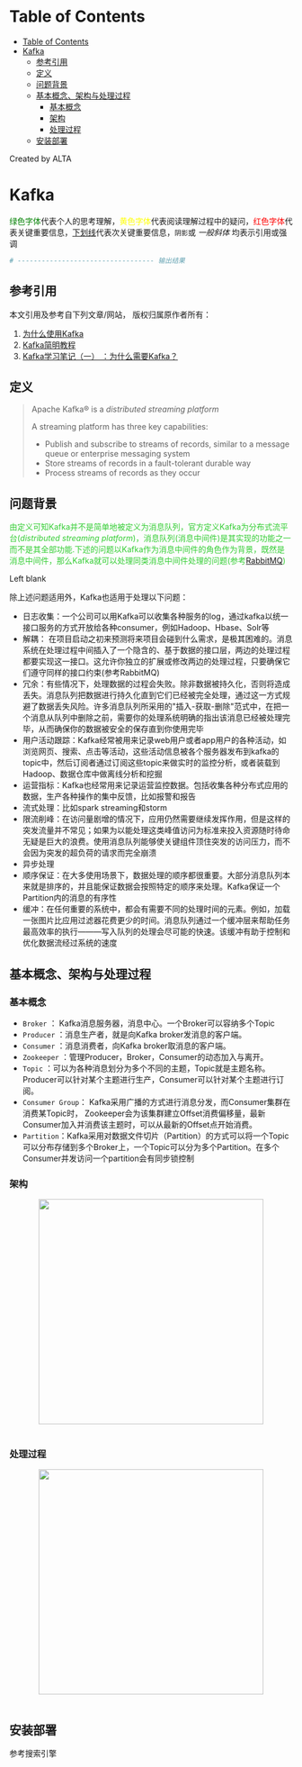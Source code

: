
Table of Contents
=================

   * [Table of Contents](#table-of-contents)
   * [Kafka](#kafka)
      * [参考引用](#参考引用)
      * [定义](#定义)
      * [问题背景](#问题背景)
      * [基本概念、架构与处理过程](#基本概念架构与处理过程)
         * [基本概念](#基本概念)
         * [架构](#架构)
         * [处理过程](#处理过程)
      * [安装部署](#安装部署)

Created by ALTA

# Kafka  

<font color=#008000>绿色字体</font>代表个人的思考理解，<font color=Yellow>黄色字体</font>代表阅读理解过程中的疑问，<font color=Red>红色字体</font>代表关键重要信息，<u>下划线</u>代表次关键重要信息，`阴影`或 *一般斜体* 均表示引用或强调 

```python
# ---------------------------------- 输出结果
```

## 参考引用  

本文引用及参考自下列文章/网站， 版权归属原作者所有：

1. [为什么使用Kafka](<https://blog.csdn.net/SJF0115/article/details/78480433>)  
2. [Kafka简明教程](<https://zhuanlan.zhihu.com/p/37405836>)  
3. [Kafka学习笔记（一） ：为什么需要Kafka？](<https://segmentfault.com/a/1190000013834998>)

## 定义  

> Apache Kafka® is a *distributed streaming platform*  
>
> A streaming platform has three key capabilities:  
>
> - Publish and subscribe to streams of records, similar to a message queue or enterprise messaging system  
> - Store streams of records in a fault-tolerant durable way  
> - Process streams of records as they occur

## 问题背景  

<font color=limegreen>由定义可知Kafka并不是简单地被定义为消息队列，官方定义Kafka为分布式流平台(*distributed streaming platform*)，消息队列(消息中间件)是其实现的功能之一而不是其全部功能.下述的问题以Kafka作为消息中间件的角色作为背景，既然是消息中间件，那么Kafka就可以处理同类消息中间件处理的问题(参考[RabbitMQ](<https://blackholemedia.github.io/documents/#/programming/framework/rabbitmq>))</font>  

Left blank

除上述问题适用外，Kafka也适用于处理以下问题：

- 日志收集：一个公司可以用Kafka可以收集各种服务的log，通过kafka以统一接口服务的方式开放给各种consumer，例如Hadoop、Hbase、Solr等  
- 解耦： 在项目启动之初来预测将来项目会碰到什么需求，是极其困难的。消息系统在处理过程中间插入了一个隐含的、基于数据的接口层，两边的处理过程都要实现这一接口。这允许你独立的扩展或修改两边的处理过程，只要确保它们遵守同样的接口约束(参考RabbitMQ)  
- 冗余：有些情况下，处理数据的过程会失败。除非数据被持久化，否则将造成丢失。消息队列把数据进行持久化直到它们已经被完全处理，通过这一方式规避了数据丢失风险。许多消息队列所采用的"插入-获取-删除"范式中，在把一个消息从队列中删除之前，需要你的处理系统明确的指出该消息已经被处理完毕，从而确保你的数据被安全的保存直到你使用完毕
- 用户活动跟踪：Kafka经常被用来记录web用户或者app用户的各种活动，如浏览网页、搜索、点击等活动，这些活动信息被各个服务器发布到kafka的topic中，然后订阅者通过订阅这些topic来做实时的监控分析，或者装载到Hadoop、数据仓库中做离线分析和挖掘  
- 运营指标：Kafka也经常用来记录运营监控数据。包括收集各种分布式应用的数据，生产各种操作的集中反馈，比如报警和报告  
- 流式处理：比如spark streaming和storm  
- 限流削峰：在访问量剧增的情况下，应用仍然需要继续发挥作用，但是这样的突发流量并不常见；如果为以能处理这类峰值访问为标准来投入资源随时待命无疑是巨大的浪费。使用消息队列能够使关键组件顶住突发的访问压力，而不会因为突发的超负荷的请求而完全崩溃  
- 异步处理  
- 顺序保证：在大多使用场景下，数据处理的顺序都很重要。大部分消息队列本来就是排序的，并且能保证数据会按照特定的顺序来处理。Kafka保证一个Partition内的消息的有序性  
- 缓冲：在任何重要的系统中，都会有需要不同的处理时间的元素。例如，加载一张图片比应用过滤器花费更少的时间。消息队列通过一个缓冲层来帮助任务最高效率的执行———写入队列的处理会尽可能的快速。该缓冲有助于控制和优化数据流经过系统的速度

## 基本概念、架构与处理过程  

### 基本概念  

- `Broker` ： Kafka消息服务器，消息中心。一个Broker可以容纳多个Topic  
- `Producer` ：消息生产者，就是向Kafka broker发消息的客户端。  
-  `Consumer` ：消息消费者，向Kafka broker取消息的客户端。  
-  `Zookeeper` ：管理Producer，Broker，Consumer的动态加入与离开。  
-  `Topic` ：可以为各种消息划分为多个不同的主题，Topic就是主题名称。Producer可以针对某个主题进行生产，Consumer可以针对某个主题进行订阅。  
-  `Consumer Group`： Kafka采用广播的方式进行消息分发，而Consumer集群在消费某Topic时， Zookeeper会为该集群建立Offset消费偏移量，最新Consumer加入并消费该主题时，可以从最新的Offset点开始消费。  
-  `Partition`：Kafka采用对数据文件切片（Partition）的方式可以将一个Topic可以分布存储到多个Broker上，一个Topic可以分为多个Partition。在多个Consumer并发访问一个partition会有同步锁控制  

### 架构  

<div align="center"> <img src="https://blackholemedia.github.io/documents/statics/kafka_structure.png" width="400px"> </div><br>

### 处理过程  

<div align="center"> <img src="https://blackholemedia.github.io/documents/statics/kafka_process.png" width="400px"> </div><br>

## 安装部署  

参考搜索引擎